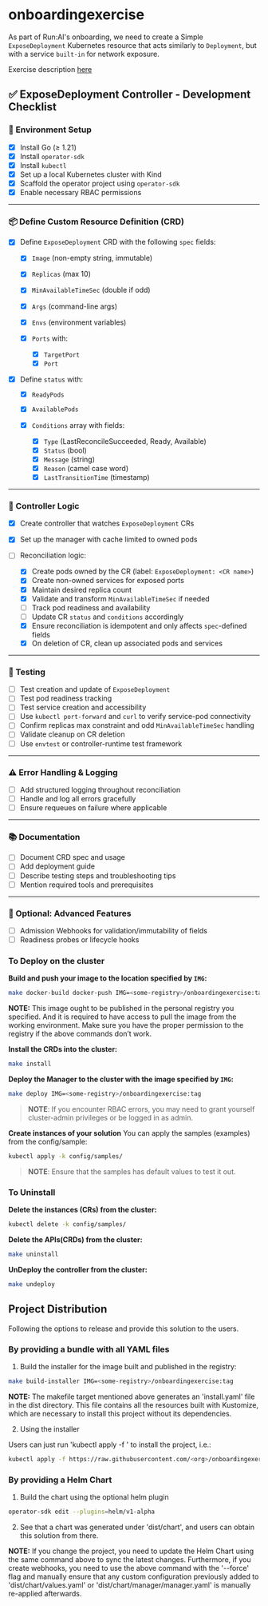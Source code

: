 # onboardingexercise
As part of Run:AI's onboarding, we need to create a Simple `ExposeDeployment` Kubernetes resource that acts similarly to `Deployment`, but with 
a service `built-in` for network exposure.

Exercise description [here](https://runai.atlassian.net/wiki/spaces/EN/pages/2698805322/ExposeDeployment+k8s+Controller+exerecise)

## ✅ ExposeDeployment Controller - Development Checklist

### 🚧 Environment Setup

* [X] Install Go (≥ 1.21)
* [X] Install `operator-sdk`
* [X] Install `kubectl`
* [X] Set up a local Kubernetes cluster with Kind
* [X] Scaffold the operator project using `operator-sdk`
* [X] Enable necessary RBAC permissions

---

### 📦 Define Custom Resource Definition (CRD)

* [X] Define `ExposeDeployment` CRD with the following `spec` fields:

  * [X] `Image` (non-empty string, immutable)
  * [X] `Replicas` (max 10)
  * [X] `MinAvailableTimeSec` (double if odd)
  * [X] `Args` (command-line args)
  * [X] `Envs` (environment variables)

  * [X] `Ports` with:
    * [X] `TargetPort`
    * [X] `Port`

* [X] Define `status` with:
  * [X] `ReadyPods`
  * [X] `AvailablePods`
  * [X] `Conditions` array with fields:

    * [X] `Type` (LastReconcileSucceeded, Ready, Available)
    * [X] `Status` (bool)
    * [X] `Message` (string)
    * [X] `Reason` (camel case word)
    * [X] `LastTransitionTime` (timestamp)

---

### 🔁 Controller Logic

* [X] Create controller that watches `ExposeDeployment` CRs
* [X] Set up the manager with cache limited to owned pods
* [ ] Reconciliation logic:

  * [X] Create pods owned by the CR (label: `ExposeDeployment: <CR name>`)
  * [X] Create non-owned services for exposed ports
  * [X] Maintain desired replica count
  * [X] Validate and transform `MinAvailableTimeSec` if needed
  * [ ] Track pod readiness and availability
  * [ ] Update CR `status` and `conditions` accordingly
  * [X] Ensure reconciliation is idempotent and only affects `spec`-defined fields
  * [X] On deletion of CR, clean up associated pods and services

---

### 🧪 Testing

* [ ] Test creation and update of `ExposeDeployment`
* [ ] Test pod readiness tracking
* [ ] Test service creation and accessibility
* [ ] Use `kubectl port-forward` and `curl` to verify service-pod connectivity
* [ ] Confirm replicas max constraint and odd `MinAvailableTimeSec` handling
* [ ] Validate cleanup on CR deletion
* [ ] Use `envtest` or controller-runtime test framework

---

### ⚠️ Error Handling & Logging

* [ ] Add structured logging throughout reconciliation
* [ ] Handle and log all errors gracefully
* [ ] Ensure requeues on failure where applicable

---

### 📚 Documentation

* [ ] Document CRD spec and usage
* [ ] Add deployment guide
* [ ] Describe testing steps and troubleshooting tips
* [ ] Mention required tools and prerequisites

---

### 📎 Optional: Advanced Features

* [ ] Admission Webhooks for validation/immutability of fields
* [ ] Readiness probes or lifecycle hooks

### To Deploy on the cluster
**Build and push your image to the location specified by `IMG`:**

```sh
make docker-build docker-push IMG=<some-registry>/onboardingexercise:tag
```

**NOTE:** This image ought to be published in the personal registry you specified.
And it is required to have access to pull the image from the working environment.
Make sure you have the proper permission to the registry if the above commands don’t work.

**Install the CRDs into the cluster:**

```sh
make install
```

**Deploy the Manager to the cluster with the image specified by `IMG`:**

```sh
make deploy IMG=<some-registry>/onboardingexercise:tag
```

> **NOTE**: If you encounter RBAC errors, you may need to grant yourself cluster-admin
privileges or be logged in as admin.

**Create instances of your solution**
You can apply the samples (examples) from the config/sample:

```sh
kubectl apply -k config/samples/
```

>**NOTE**: Ensure that the samples has default values to test it out.

### To Uninstall
**Delete the instances (CRs) from the cluster:**

```sh
kubectl delete -k config/samples/
```

**Delete the APIs(CRDs) from the cluster:**

```sh
make uninstall
```

**UnDeploy the controller from the cluster:**

```sh
make undeploy
```

## Project Distribution

Following the options to release and provide this solution to the users.

### By providing a bundle with all YAML files

1. Build the installer for the image built and published in the registry:

```sh
make build-installer IMG=<some-registry>/onboardingexercise:tag
```

**NOTE:** The makefile target mentioned above generates an 'install.yaml'
file in the dist directory. This file contains all the resources built
with Kustomize, which are necessary to install this project without its
dependencies.

2. Using the installer

Users can just run 'kubectl apply -f <URL for YAML BUNDLE>' to install
the project, i.e.:

```sh
kubectl apply -f https://raw.githubusercontent.com/<org>/onboardingexercise/<tag or branch>/dist/install.yaml
```

### By providing a Helm Chart

1. Build the chart using the optional helm plugin

```sh
operator-sdk edit --plugins=helm/v1-alpha
```

2. See that a chart was generated under 'dist/chart', and users
can obtain this solution from there.

**NOTE:** If you change the project, you need to update the Helm Chart
using the same command above to sync the latest changes. Furthermore,
if you create webhooks, you need to use the above command with
the '--force' flag and manually ensure that any custom configuration
previously added to 'dist/chart/values.yaml' or 'dist/chart/manager/manager.yaml'
is manually re-applied afterwards.
